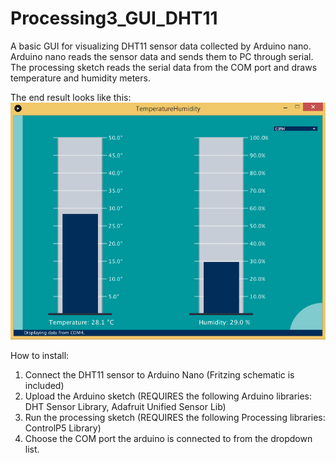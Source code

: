 # Processing3_GUI_DHT11

A basic GUI for visualizing DHT11 sensor data collected by Arduino nano. 
Arduino nano reads the sensor data and sends them to PC through serial. The processing sketch reads the serial data from the COM port and draws temperature and humidity meters.

The end result looks like this:
![Screenshot](Screenshot.png)

How to install:
1. Connect the DHT11 sensor to Arduino Nano (Fritzing schematic is included)
2. Upload the Arduino sketch (REQUIRES the following Arduino libraries:  DHT Sensor Library, Adafruit Unified Sensor Lib)
3. Run the processing sketch (REQUIRES the following Processing libraries: ControlP5 Library)
4. Choose the COM port the arduino is connected to from the dropdown list.
